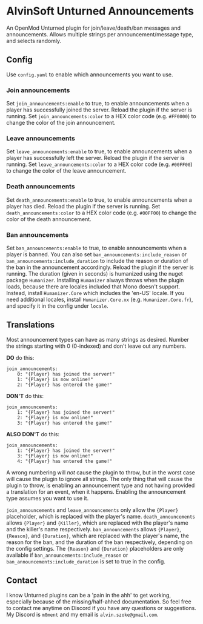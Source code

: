 # AlvinSoft Unturned Announcements
An OpenMod Unturned plugin for join/leave/death/ban messages and announcements. Allows multiple strings per announcement/message type, and selects randomly.

## Config
Use `config.yaml` to enable which announcements you want to use.

### Join announcements
Set `join_announcements:enable` to true, to enable announcements when a player has successfully joined the server. Reload the plugin if the server is running.
Set `join_announcements:color` to a HEX color code (e.g. `#FF0000`) to change the color of the join announcement.

### Leave announcements
Set `leave_announcements:enable` to true, to enable announcements when a player has successfully left the server. Reload the plugin if the server is running.
Set `leave_announcements:color` to a HEX color code (e.g. `#00FF00`) to change the color of the leave announcement.

### Death announcements
Set `death_announcements:enable` to true, to enable announcements when a player has died. Reload the plugin if the server is running.
Set `death_announcements:color` to a HEX color code (e.g. `#00FF00`) to change the color of the death announcement.

### Ban announcements
Set `ban_announcements:enable` to true, to enable announcements when a player is banned. You can also set `ban_announcements:include_reason` or `ban_announcements:include_duration` to include the reason or duration of the ban in the announcement accordingly. Reload the plugin if the server is running.
The duration (given in seconds) is humanized using the nuget package `Humanizer`. Installing `Humanizer` always throws when the plugin loads, because there are locales included that Mono doesn't support. Instead, install `Humanizer.Core` which includes the 'en-US' locale. If you need additional locales, install `Humanizer.Core.xx` (e.g. `Humanizer.Core.fr`), and specify it in the config under `locale`.

## Translations
Most announcement types can have as many strings as desired. Number the strings starting with 0 (0-indexed) and don't leave out any numbers.

**DO** do this:
```
join_announcements:
    0: "{Player} has joined the server!"
    1: "{Player} is now online!"
    2: "{Player} has entered the game!"
```
**DON'T** do this:
```
join_announcements:
    1: "{Player} has joined the server!"
    2: "{Player} is now online!"
    3: "{Player} has entered the game!"
```
**ALSO DON'T** do this:
```
join_announcements:
    1: "{Player} has joined the server!"
    3: "{Player} is now online!"
    4: "{Player} has entered the game!"
```

A wrong numbering will *not* cause the plugin to throw, but in the worst case will cause the plugin to ignore all strings. The only thing that will cause the plugin to throw, is enabling an announcement type and not having provided a translation for an event, when it happens. Enabling the announcement type assumes you want to use it.

`join_announcements` and `leave_announcements` only allow the `{Player}` placeholder, which is replaced with the player's name.
`death_announcements` allows `{Player}` and `{Killer}`, which are replaced with the player's name and the killer's name respectively.
`ban_announcements` allows `{Player}`, `{Reason}`, and `{Duration}`, which are replaced with the player's name, the reason for the ban, and the duration of the ban respectively, depending on the config settings. The `{Reason}` and `{Duration}` placeholders are only available if `ban_announcements:include_reason` or `ban_announcements:include_duration` is set to true in the config.

## Contact
I know Unturned plugins can be a 'pain in the ahh' to get working, especially because of the missing/half-ahhed documentation. So feel free to contact me anytime on Discord if you have any questions or suggestions. My Discord is `m0ment` and my email is `alvin.szoke@gmail.com`.